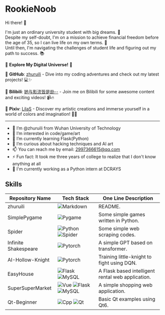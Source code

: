 # RookieNoob

Hi there! 👋

I'm just an ordinary university student with big dreams. 💭  
Despite my self-doubt, I'm on a mission to achieve financial freedom before the age of 35, so I can live life on my own terms. 💸  
Until then, I'm navigating the challenges of student life and figuring out my path to success. 📚  

🚀 **Explore My Digital Universe!** 🚀

🌟 **GitHub**: [zhuruili](https://github.com/zhuruili) - Dive into my coding adventures and check out my latest projects! 💻✨

🎥 **Bilibili**: [她与影流皆是劫--](https://space.bilibili.com/520045387) - Join me on Bilibili for some awesome content and exciting videos! 📹🔥

🎨 **Pixiv**: [LilaS](https://www.pixiv.net/users/93636567) - Discover my artistic creations and immerse yourself in a world of colors and imagination! 🎨🌈

---

- 👋 I’m @zhuruili from Wuhan University of Technology
- 👀 I’m interested in code/game/art
- 🌱 I’m currently learning Flask(Python)
- 💞️ I’m curious about hacking techniques and AI art
- 📫 You can reach me by email: 2997366615@qq.com
- ⚡ Fun fact: It took me three years of college to realize that I don't know anything at all
- 💼 I'm currently working as a Python intern at DCRAYS

## Skills

| Repository Name    | Tech Stack             | One Line Description |
|--------------------|-------------------------|-------------------------|
| zhuruili           | ![Markdown](https://img.shields.io/badge/-Markdown-000000?logo=markdown&logoColor=white) | README. |
| SimplePygame       | ![Pygame](https://img.shields.io/badge/-Pygame-3776AB?logo=python&logoColor=white) | Some simple games written in Python. |
| Spider             | ![Python](https://img.shields.io/badge/-Python-3776AB?logo=python&logoColor=white) ![Spider](https://img.shields.io/badge/🕷️%20Spider-white) | Some simple web scraping codes. |
| Infinite Shakespeare   | ![Pytorch](https://img.shields.io/badge/-Pytorch-EE4C2C?logo=pytorch&logoColor=white) | A simple GPT based on transformer. |
| AI-Hollow-Knight   | ![Pytorch](https://img.shields.io/badge/-Pytorch-EE4C2C?logo=pytorch&logoColor=white) | Training little-knight to fight using DQN. |
| EasyHouse          | ![Flask](https://img.shields.io/badge/-Flask-000000?logo=flask&logoColor=white) ![MySQL](https://img.shields.io/badge/-MySQL-4479A1?logo=mysql&logoColor=white) | A Flask based intelligent rental web application. |
| SuperSuperMarket   | ![Vue](https://img.shields.io/badge/-Vue.js-4FC08D?logo=vue.js&logoColor=white)  ![Flask](https://img.shields.io/badge/-Flask-000000?logo=flask&logoColor=white)  ![MySQL](https://img.shields.io/badge/-MySQL-4479A1?logo=mysql&logoColor=white) | A simple shopping web application. |
| Qt-Beginner        | ![Cpp](https://img.shields.io/badge/-Cpp-00599C?logo=c%2B%2B&logoColor=white)  ![Qt](https://img.shields.io/badge/-Qt-41CD52?logo=qt&logoColor=white) | Basic Qt examples using Qt6. |


<!---
zhuruili/zhuruili is a ✨ special ✨ repository because its `README.md` (this file) appears on your GitHub profile.
You can click the Preview link to take a look at your changes.
--->

<!---
<p align="center">
  <a href="https://github.com/anuraghazra/github-readme-stats" style="display: flex; justify-content: center;">
    <img src="https://github-readme-stats.vercel.app/api/top-langs/?username=zhuruili&layout=compact" alt="Top Languages" style="display: block;" />
  </a>
</p>
--->

